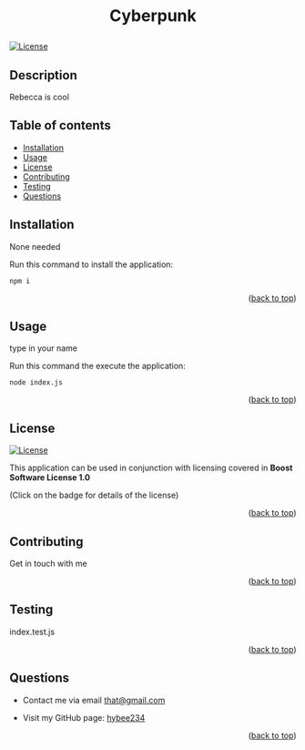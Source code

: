 
<a name="readme-top"></a>

# <p style="text-align: center;">Cyberpunk</p>

[![License](https://img.shields.io/badge/License-Boost_1.0-lightblue.svg)](https://www.boost.org/LICENSE_1_0.txt)

## Description

Rebecca is cool

## Table of contents

- [Installation](#installation)
- [Usage](#usage)
- [License](#license)
- [Contributing](#contributing)
- [Testing](#testing)
- [Questions](#questions)

## Installation

None needed


Run this command to install the application:
~~~
npm i
~~~
            

<p align="right">(<a href="#readme-top">back to top</a>)</p>

## Usage

type in your name


Run this command the execute the application:
~~~
node index.js
~~~
        

<p align="right">(<a href="#readme-top">back to top</a>)</p>
    
## License


[![License](https://img.shields.io/badge/License-Boost_1.0-lightblue.svg)](https://www.boost.org/LICENSE_1_0.txt)

This application can be used in conjunction with licensing covered in  <b>Boost Software License 1.0</b>

(Click on the badge for details of the license)



<p align="right">(<a href="#readme-top">back to top</a>)</p>

## Contributing

Get in touch with me

<p align="right">(<a href="#readme-top">back to top</a>)</p>

## Testing

index.test.js

<p align="right">(<a href="#readme-top">back to top</a>)</p>

## Questions

- Contact me via email that@gmail.com

- Visit my GitHub page: <a href="https://github.com/hybee234"> hybee234 </a>
  
<p align="right">(<a href="#readme-top">back to top</a>)</p>
